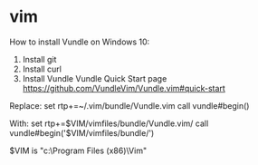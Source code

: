 # vim

How to install Vundle on Windows 10:
1. Install git
2. Install curl
3. Install Vundle
Vundle Quick Start page
https://github.com/VundleVim/Vundle.vim#quick-start

Replace:
set rtp+=~/.vim/bundle/Vundle.vim
call vundle#begin()

With:
set rtp+=$VIM/vimfiles/bundle/Vundle.vim/
call vundle#begin('$VIM/vimfiles/bundle/')

$VIM is "c:\Program Files (x86)\Vim"
